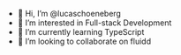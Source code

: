 - 👋 Hi, I’m @lucaschoeneberg
- 👀 I’m interested in Full-stack Development
- 🌱 I’m currently learning TypeScript
- 💞️ I’m looking to collaborate on fluidd

<!---
lucaschoeneberg/lucaschoeneberg is a ✨ special ✨ repository because its `README.md` (this file) appears on your GitHub profile.
You can click the Preview link to take a look at your changes.
--->
